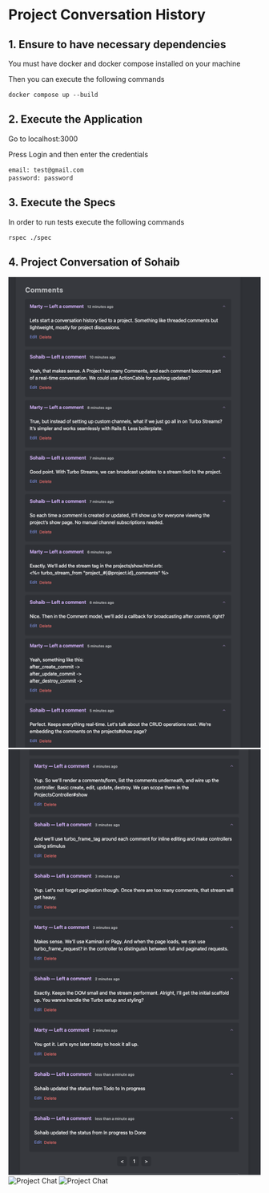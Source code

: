 # Project Conversation History

## 1. Ensure to have necessary dependencies

You must have docker and docker compose installed on your machine

Then you can execute the following commands

```
docker compose up --build
```

## 2. Execute the Application

Go to localhost:3000

Press Login and then enter the credentials

```
email: test@gmail.com
password: password
```

## 3. Execute the Specs

In order to run tests execute the following commands
```
rspec ./spec
```
## 4. Project Conversation of Sohaib

![Project Chat](public/1.png)
![Project Chat](public/2.png)
![Project Chat](public/3.png)
![Project Chat](public/4.png)